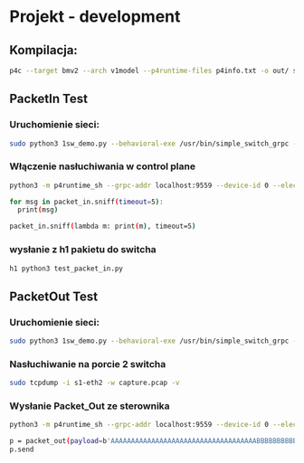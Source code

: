# Projekt - development
## Kompilacja:
```sh
p4c --target bmv2 --arch v1model --p4runtime-files p4info.txt -o out/ struthio.p4
```

## PacketIn Test

### Uruchomienie sieci:
```sh
sudo python3 1sw_demo.py --behavioral-exe /usr/bin/simple_switch_grpc --json out/struthio.json
```

### Włączenie nasłuchiwania w control plane
```sh
python3 -m p4runtime_sh --grpc-addr localhost:9559 --device-id 0 --election-id 0,1 --config p4info.txt,out/struthio.json

for msg in packet_in.sniff(timeout=5):
  print(msg)

packet_in.sniff(lambda m: print(m), timeout=5)
```

### wysłanie z h1 pakietu do switcha
```sh
h1 python3 test_packet_in.py
```

## PacketOut Test
### Uruchomienie sieci:
```sh
sudo python3 1sw_demo.py --behavioral-exe /usr/bin/simple_switch_grpc --json out/struthio.json
```

### Nasłuchiwanie na porcie 2 switcha
```sh
sudo tcpdump -i s1-eth2 -w capture.pcap -v
```

### Wysłanie Packet_Out ze sterownika
```sh
python3 -m p4runtime_sh --grpc-addr localhost:9559 --device-id 0 --election-id 0,1 --config p4info.txt,out/struthio.json

p = packet_out(payload=b'AAAAAAAAAAAAAAAAAAAAAAAAAAAAAAAAAAAABBBBBBBBBBBBBBBBBBBBBBBBBBBBBBBBBBC', egress_port='2')
p.send
```
